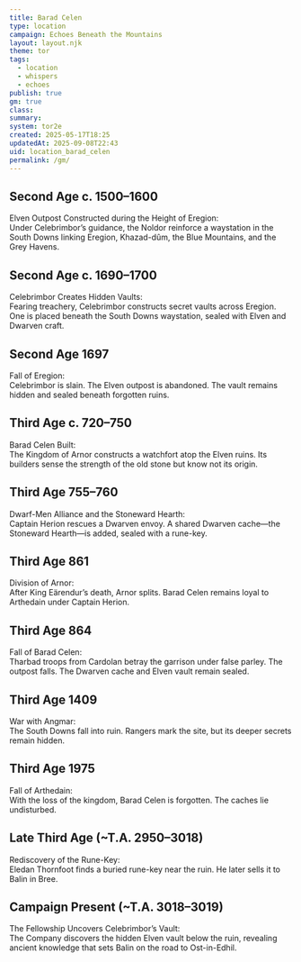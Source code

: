 ```yaml
---
title: Barad Celen
type: location
campaign: Echoes Beneath the Mountains
layout: layout.njk
theme: tor
tags:
  - location
  - whispers
  - echoes
publish: true
gm: true
class:
summary:
system: tor2e
created: 2025-05-17T18:25
updatedAt: 2025-09-08T22:43
uid: location_barad_celen
permalink: /gm/
---
```

## Second Age c. 1500–1600

Elven Outpost Constructed during the Height of Eregion:  
Under Celebrimbor’s guidance, the Noldor reinforce a waystation in the South Downs linking Eregion, Khazad-dûm, the Blue Mountains, and the Grey Havens.

## Second Age c. 1690–1700

Celebrimbor Creates Hidden Vaults:  
Fearing treachery, Celebrimbor constructs secret vaults across Eregion. One is placed beneath the South Downs waystation, sealed with Elven and Dwarven craft.

## Second Age 1697

Fall of Eregion:  
Celebrimbor is slain. The Elven outpost is abandoned. The vault remains hidden and sealed beneath forgotten ruins.

## Third Age c. 720–750

Barad Celen Built:  
The Kingdom of Arnor constructs a watchfort atop the Elven ruins. Its builders sense the strength of the old stone but know not its origin.

## Third Age 755–760

Dwarf-Men Alliance and the Stoneward Hearth:  
Captain Herion rescues a Dwarven envoy. A shared Dwarven cache—the Stoneward Hearth—is added, sealed with a rune-key.

## Third Age 861

Division of Arnor:  
After King Eärendur’s death, Arnor splits. Barad Celen remains loyal to Arthedain under Captain Herion.

## Third Age 864

Fall of Barad Celen:  
Tharbad troops from Cardolan betray the garrison under false parley. The outpost falls. The Dwarven cache and Elven vault remain sealed.

## Third Age 1409

War with Angmar:  
The South Downs fall into ruin. Rangers mark the site, but its deeper secrets remain hidden.

## Third Age 1975

Fall of Arthedain:  
With the loss of the kingdom, Barad Celen is forgotten. The caches lie undisturbed.

## Late Third Age (~T.A. 2950–3018)

Rediscovery of the Rune-Key:  
Eledan Thornfoot finds a buried rune-key near the ruin. He later sells it to Balin in Bree.

## Campaign Present (~T.A. 3018–3019)

The Fellowship Uncovers Celebrimbor’s Vault:  
The Company discovers the hidden Elven vault below the ruin, revealing ancient knowledge that sets Balin on the road to Ost-in-Edhil.